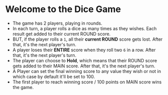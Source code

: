 # Welcome to the Dice Game

- The game has 2 players, playing in rounds.
- In each turn, a player rolls a dice as many times as they wishes. Each result get added to their current ROUND score.
- BUT, if the player rolls a `1`, all their **current ROUND** score gets lost. After that, it's the next player's turn.
- A player loses their **ENTIRE** score when they roll two `6` in a row. After that, it's the next player's turn.
- The player can choose to **Hold**, which means that their ROUND score gets added to their MAIN score. After that, it's the next player's turn.
- A Player can set the final winning score to any value they wish or not in which case by default it'll be set to 100.
- The first player to reach winning score / 100 points on MAIN score wins the game.
